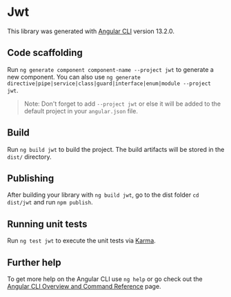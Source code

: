 # Jwt

This library was generated with [Angular CLI](https://github.com/angular/angular-cli) version 13.2.0.

## Code scaffolding

Run `ng generate component component-name --project jwt` to generate a new component. You can also use `ng generate directive|pipe|service|class|guard|interface|enum|module --project jwt`.
> Note: Don't forget to add `--project jwt` or else it will be added to the default project in your `angular.json` file. 

## Build

Run `ng build jwt` to build the project. The build artifacts will be stored in the `dist/` directory.

## Publishing

After building your library with `ng build jwt`, go to the dist folder `cd dist/jwt` and run `npm publish`.

## Running unit tests

Run `ng test jwt` to execute the unit tests via [Karma](https://karma-runner.github.io).

## Further help

To get more help on the Angular CLI use `ng help` or go check out the [Angular CLI Overview and Command Reference](https://angular.io/cli) page.
